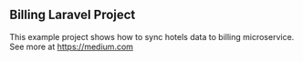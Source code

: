 ## Billing Laravel Project

This example project shows how to sync hotels data to billing microservice. See more at https://medium.com
